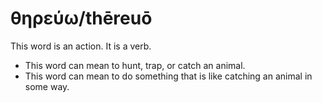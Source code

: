 # θηρεύω/thēreuō

This word is an action. It is a verb.

* This word can mean to hunt, trap, or catch an animal.
* This word can mean to do something that is like catching an animal in some way. 
